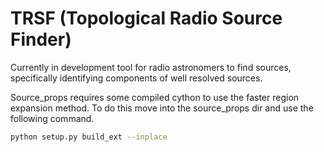 # TRSF (Topological Radio Source Finder)

Currently in development tool for radio astronomers to find sources, specifically identifying components of well resolved sources.


Source_props requires some compiled cython to use the faster region expansion method. To do this move into the source_props dir and use the following command.
```bash
python setup.py build_ext --inplace
```
